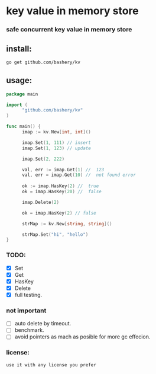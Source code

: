 # key value in memory store

### safe concurrent key value in memory store

## install:
```
go get github.com/bashery/kv 
```

## usage:
```go
package main

import (
      "github.com/bashery/kv"
)

func main() {
      imap := kv.New[int, int]()

      imap.Set(1, 111) // insert
      imap.Set(1, 123) // update

      imap.Set(2, 222)

      val, err := imap.Get(1) //  123
      val, err = imap.Get(10) //  not found error
 
      ok := imap.HasKey(2) //  true
      ok = imap.HasKey(20) //  false

      imap.Delete(2)

      ok = imap.HasKey(2) // false

      strMap := kv.New[string, string]()

      strMap.Set("hi", "hello")
}
```

### TODO:

- [x] Set
- [x] Get
- [x] HasKey
- [x] Delete
- [x] full testing.
### not important
- [ ] auto delete by timeout.
- [ ] benchmark.
- [ ] avoid pointers as mach as posible for more gc effecion.

### license:

``` 
use it with any license you prefer
```
